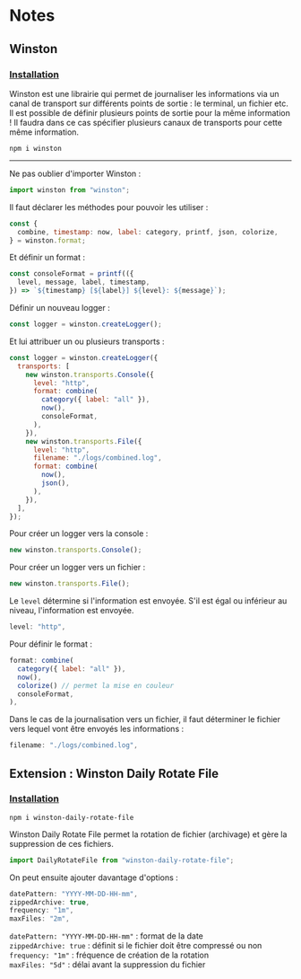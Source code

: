 # Notes

## Winston

### <ins>Installation</ins>

Winston est une librairie qui permet de journaliser les informations via un canal de transport sur différents points de sortie : le terminal, un fichier etc. Il est possible de définir plusieurs points de sortie pour la même information ! Il faudra dans ce cas spécifier plusieurs canaux de transports pour cette même information.

```
npm i winston
```

---

Ne pas oublier d'importer Winston :
```js
import winston from "winston";
```

Il faut déclarer les méthodes pour pouvoir les utiliser :
```js
const {
  combine, timestamp: now, label: category, printf, json, colorize,
} = winston.format;
```

Et définir un format :
```js
const consoleFormat = printf(({
  level, message, label, timestamp,
}) => `${timestamp} [${label}] ${level}: ${message}`);
```

Définir un nouveau logger :
```js
const logger = winston.createLogger();
```

Et lui attribuer un ou plusieurs transports :
```js
const logger = winston.createLogger({
  transports: [
    new winston.transports.Console({
      level: "http",
      format: combine(
        category({ label: "all" }),
        now(),
        consoleFormat,
      ),
    }),
    new winston.transports.File({
      level: "http",
      filename: "./logs/combined.log",
      format: combine(
        now(),
        json(),
      ),
    }),
  ],
});
```

Pour créer un logger vers la console :
```js
new winston.transports.Console();
```

Pour créer un logger vers un fichier :
```js
new winston.transports.File();
```

Le `level` détermine si l'information est envoyée. S'il est égal ou inférieur au niveau, l'information est envoyée.
```js
level: "http",
```

Pour définir le format :
```js
format: combine(
  category({ label: "all" }),
  now(),
  colorize() // permet la mise en couleur
  consoleFormat,
),
```

Dans le cas de la journalisation vers un fichier, il faut déterminer le fichier vers lequel vont être envoyés les informations :
```js
filename: "./logs/combined.log",
```

## Extension : Winston Daily Rotate File

### <ins>Installation</ins>


```
npm i winston-daily-rotate-file
```

Winston Daily Rotate File permet la rotation de fichier (archivage) et gère la suppression de ces fichiers.

```js
import DailyRotateFile from "winston-daily-rotate-file";
```

On peut ensuite ajouter davantage d'options :
```js
datePattern: "YYYY-MM-DD-HH-mm",
zippedArchive: true,
frequency: "1m",
maxFiles: "2m",
```

`datePattern: "YYYY-MM-DD-HH-mm"` : format de la date  
`zippedArchive: true` : définit si le fichier doit être compressé ou non  
`frequency: "1m"` : fréquence de création de la rotation  
`maxFiles: "5d"` : délai avant la suppression du fichier